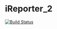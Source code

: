 # iReporter_2
[![Build Status](https://travis-ci.org/kabaliisa/iReporter_2.svg?branch=develop)](https://travis-ci.org/kabaliisa/iReporter_2)